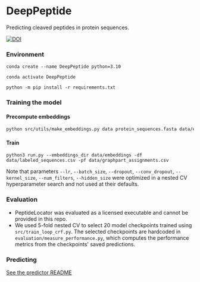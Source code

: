 # DeepPeptide
Predicting cleaved peptides in protein sequences.

[![DOI](https://zenodo.org/badge/593202385.svg)](https://zenodo.org/badge/latestdoi/593202385)


### Environment
`conda create --name DeepPeptide python=3.10`

`conda activate DeepPeptide`

`python -m pip install -r requirements.txt`


### Training the model

#### Precompute embeddings
```bash
python src/utils/make_embeddings.py data protein_sequences.fasta data/embeddings
```

#### Train
```
python3 run.py --embeddings_dir data/embeddings -df data/labeled_sequences.csv -pf data/graphpart_assignments.csv
```

Note that parameters `--lr`, `--batch_size`, `--dropout`, `--conv_dropout`, `--kernel_size`, `--num_filters`, `--hidden_size` were optimized in a nested CV hyperparameter search and not used at their defaults.

### Evaluation
- PeptideLocator was evaluated as a licensed executable and cannot be provided in this repo.
- We used 5-fold nested CV to select 20 model checkpoints trained using `src/train_loop_crf.py`. The selected checkpoints are hardcoded in `evaluation/measure_performance.py`, which computes the performance metrics from the checkpoints' saved predictions.

### Predicting

[See the predictor README](predictor/README.md)
